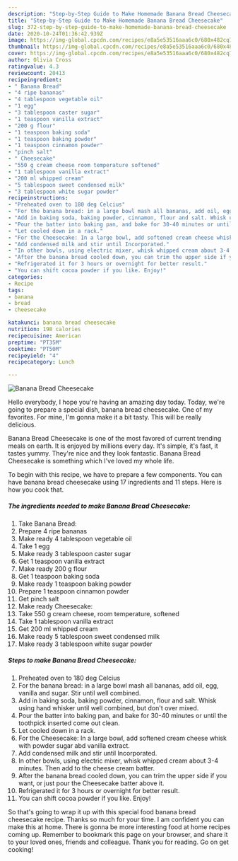 ```yaml
---
description: "Step-by-Step Guide to Make Homemade Banana Bread Cheesecake"
title: "Step-by-Step Guide to Make Homemade Banana Bread Cheesecake"
slug: 372-step-by-step-guide-to-make-homemade-banana-bread-cheesecake
date: 2020-10-24T01:36:42.939Z
image: https://img-global.cpcdn.com/recipes/e8a5e53516aaa6c0/680x482cq70/banana-bread-cheesecake-recipe-main-photo.jpg
thumbnail: https://img-global.cpcdn.com/recipes/e8a5e53516aaa6c0/680x482cq70/banana-bread-cheesecake-recipe-main-photo.jpg
cover: https://img-global.cpcdn.com/recipes/e8a5e53516aaa6c0/680x482cq70/banana-bread-cheesecake-recipe-main-photo.jpg
author: Olivia Cross
ratingvalue: 4.3
reviewcount: 20413
recipeingredient:
- " Banana Bread"
- "4 ripe bananas"
- "4 tablespoon vegetable oil"
- "1 egg"
- "3 tablespoon caster sugar"
- "1 teaspoon vanilla extract"
- "200 g flour"
- "1 teaspoon baking soda"
- "1 teaspoon baking powder"
- "1 teaspoon cinnamon powder"
- "pinch salt"
- " Cheesecake"
- "550 g cream cheese room temperature softened"
- "1 tablespoon vanilla extract"
- "200 ml whipped cream"
- "5 tablespoon sweet condensed milk"
- "3 tablespoon white sugar powder"
recipeinstructions:
- "Preheated oven to 180 deg Celcius"
- "For the banana bread: in a large bowl mash all bananas, add oil, egg, vanilla and sugar. Stir until well combined."
- "Add in baking soda, baking powder, cinnamon, flour and salt. Whisk using hand whisker until well combined, but don&#39;t over mixed."
- "Pour the batter into baking pan, and bake for 30-40 minutes or until the toothpick inserted come out clean."
- "Let cooled down in a rack."
- "For the Cheesecake: In a large bowl, add softened cream cheese whisk with powder sugar abd vanilla extract."
- "Add condensed milk and stir until Incorporated."
- "In other bowls, using electric mixer, whisk whipped cream about 3-4 minutes. Then add to the cheese cream batter."
- "After the banana bread cooled down, you can trim the upper side if you want, or just pour the Cheesecake batter above it."
- "Refrigerated it for 3 hours or overnight for better result."
- "You can shift cocoa powder if you like. Enjoy!"
categories:
- Recipe
tags:
- banana
- bread
- cheesecake

katakunci: banana bread cheesecake 
nutrition: 198 calories
recipecuisine: American
preptime: "PT35M"
cooktime: "PT50M"
recipeyield: "4"
recipecategory: Lunch

---
```



![Banana Bread Cheesecake](https://img-global.cpcdn.com/recipes/e8a5e53516aaa6c0/680x482cq70/banana-bread-cheesecake-recipe-main-photo.jpg)

Hello everybody, I hope you're having an amazing day today. Today, we're going to prepare a special dish, banana bread cheesecake. One of my favorites. For mine, I'm gonna make it a bit tasty. This will be really delicious.

Banana Bread Cheesecake is one of the most favored of current trending meals on earth. It is enjoyed by millions every day. It's simple, it's fast, it tastes yummy. They're nice and they look fantastic. Banana Bread Cheesecake is something which I've loved my whole life.




To begin with this recipe, we have to prepare a few components. You can have banana bread cheesecake using 17 ingredients and 11 steps. Here is how you cook that.

<!--inarticleads1-->

##### The ingredients needed to make Banana Bread Cheesecake:

1. Take  Banana Bread:
1. Prepare 4 ripe bananas
1. Make ready 4 tablespoon vegetable oil
1. Take 1 egg
1. Make ready 3 tablespoon caster sugar
1. Get 1 teaspoon vanilla extract
1. Make ready 200 g flour
1. Get 1 teaspoon baking soda
1. Make ready 1 teaspoon baking powder
1. Prepare 1 teaspoon cinnamon powder
1. Get pinch salt
1. Make ready  Cheesecake:
1. Take 550 g cream cheese, room temperature, softened
1. Take 1 tablespoon vanilla extract
1. Get 200 ml whipped cream
1. Make ready 5 tablespoon sweet condensed milk
1. Make ready 3 tablespoon white sugar powder




<!--inarticleads2-->

##### Steps to make Banana Bread Cheesecake:

1. Preheated oven to 180 deg Celcius
1. For the banana bread: in a large bowl mash all bananas, add oil, egg, vanilla and sugar. Stir until well combined.
1. Add in baking soda, baking powder, cinnamon, flour and salt. Whisk using hand whisker until well combined, but don&#39;t over mixed.
1. Pour the batter into baking pan, and bake for 30-40 minutes or until the toothpick inserted come out clean.
1. Let cooled down in a rack.
1. For the Cheesecake: In a large bowl, add softened cream cheese whisk with powder sugar abd vanilla extract.
1. Add condensed milk and stir until Incorporated.
1. In other bowls, using electric mixer, whisk whipped cream about 3-4 minutes. Then add to the cheese cream batter.
1. After the banana bread cooled down, you can trim the upper side if you want, or just pour the Cheesecake batter above it.
1. Refrigerated it for 3 hours or overnight for better result.
1. You can shift cocoa powder if you like. Enjoy!




So that's going to wrap it up with this special food banana bread cheesecake recipe. Thanks so much for your time. I am confident you can make this at home. There is gonna be more interesting food at home recipes coming up. Remember to bookmark this page on your browser, and share it to your loved ones, friends and colleague. Thank you for reading. Go on get cooking!
